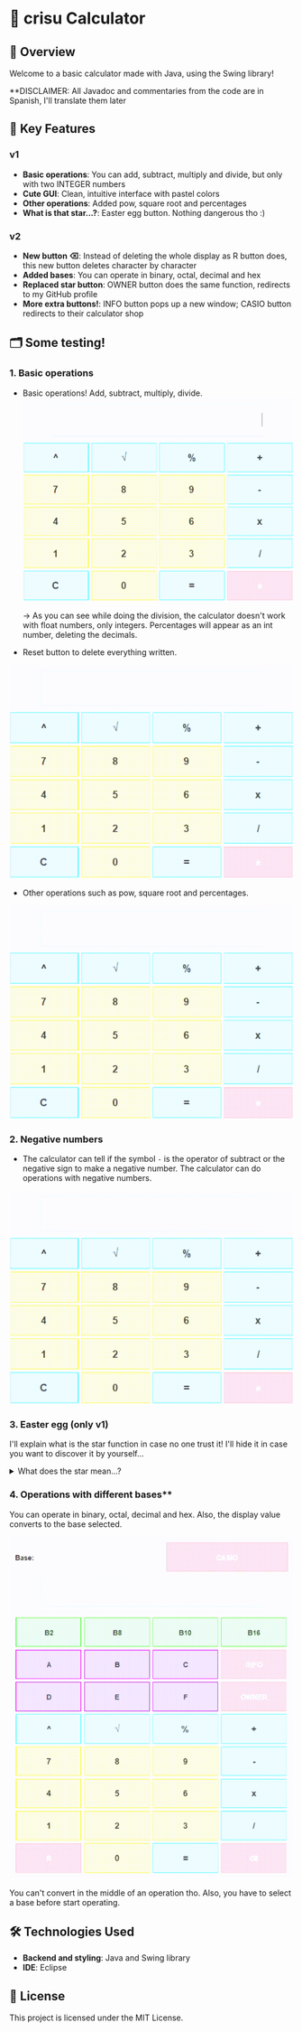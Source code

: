 # 🐹 crisu Calculator

## 👀 Overview

Welcome to a basic calculator made with Java, using the Swing library!

**DISCLAIMER: All Javadoc and commentaries from the code are in Spanish, I'll translate them later

## 🌟 Key Features

### v1
- **Basic operations**: You can add, subtract, multiply and divide, but only with two INTEGER numbers
- **Cute GUI**: Clean, intuitive interface with pastel colors
- **Other operations**: Added pow, square root and percentages
- **What is that star...?**: Easter egg button. Nothing dangerous tho :)

### v2
- **New button ⌫**: Instead of deleting the whole display as R button does, this new button deletes character by character
- **Added bases**: You can operate in binary, octal, decimal and hex
- **Replaced star button**: OWNER button does the same function, redirects to my GitHub profile
- **More extra buttons!**: INFO button pops up a new window; CASIO button redirects to their calculator shop

## 🗂️ Some testing!

### 1. Basic operations
- Basic operations! Add, subtract, multiply, divide.
![basic operations](https://github.com/crisuroll/crisu_Calc/blob/main/README%20src/Basic%20ops.gif)

	-> As you can see while doing the division, the calculator doesn't work with float numbers, only integers. Percentages will appear as an int number, deleting the decimals.

  
- Reset button to delete everything written.

![reset button](https://github.com/crisuroll/crisu_Calc/blob/main/README%20src/RESET.gif)


- Other operations such as pow, square root and percentages.

![other operations](https://github.com/crisuroll/crisu_Calc/blob/main/README%20src/Pow%2C%20sqr%2C%20perc.gif)



### 2. Negative numbers
- The calculator can tell if the symbol `-` is the operator of subtract or the negative sign to make a negative number. The calculator can do operations with negative numbers.

![negatives](https://github.com/crisuroll/crisu_Calc/blob/main/README%20src/Negatives.gif)



### 3.  Easter egg (only v1)
I'll explain what is the star function in case no one trust it! I'll hide it in case you want to discover it by yourself...

<details>
  <summary>What does the star mean...?</summary>
  The pink button with a white start just redirects to my GitHub profile when clicked.
  
</details>

### 4.	Operations with different bases**
You can operate in binary, octal, decimal and hex. Also, the display value converts to the base selected. 

![bases](https://github.com/crisuroll/crisu_Calc/blob/main/README%20src/bases.gif)


You can't convert in the middle of an operation tho. Also, you have to select a base before start operating.


## 🛠️ Technologies Used

- **Backend and styling**: Java and Swing library
- **IDE**: Eclipse

## 📄 License

This project is licensed under the MIT License.
